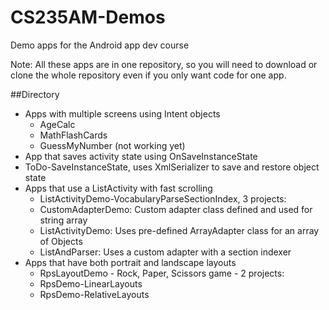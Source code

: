 # CS235AM-Demos
Demo apps for the Android app dev course

Note: All these apps are in one repository, so you will
need to download or clone the whole repository even if you
only want code for one app.

##Directory

* Apps with multiple screens using Intent objects
  * AgeCalc
  * MathFlashCards
  * GuessMyNumber (not working yet)
* App that saves activity state using OnSaveInstanceState
 * ToDo-SaveInstanceState, uses XmlSerializer to save and restore object state
* Apps that use a ListActivity with fast scrolling
  * ListActivityDemo-VocabularyParseSectionIndex, 3 projects:
   * CustomAdapterDemo: Custom adapter class defined and used for string array
   * ListActivityDemo: Uses pre-defined ArrayAdapter class for an array of Objects
   * ListAndParser: Uses a custom adapter with a section indexer
* Apps that have both portrait and landscape layouts
  * RpsLayoutDemo - Rock, Paper, Scissors game - 2 projects:
   * RpsDemo-LinearLayouts
   * RpsDemo-RelativeLayouts
